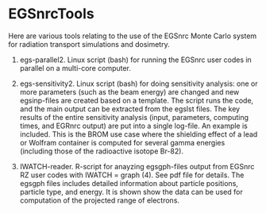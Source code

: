 EGSnrcTools
===========

Here are various tools relating to the use of the EGSnrc Monte Carlo system for radiation transport simulations and dosimetry.

1. egs-parallel2. Linux script (bash) for running the EGSnrc user codes in parallel on a multi-core computer. 

2. egs-sensitivity2. Linux script (bash) for doing sensitivity analysis: one or more parameters (such as the beam energy) are changed and 
new egsinp-files are created based on a template. The script runs the code, and the main output can be extracted from the 
egslst files. The key results of the entire sensitivity analysis (input, parameters, computing times, and EGRnrc output) 
are put into a single log-file. An example is included. This is the BROM use case where the shielding effect of a lead
or Wolfram container is computed for several gamma energies (including those of the radioactive isotope Br-82).

3. IWATCH-reader. R-script for anayzing egsgph-files output from EGSnrc RZ user codes with IWATCH = graph (4). See pdf file for details.
The egsgph files includes detailed information about particle positions, particle type, and energy. It is shown show the
data can be used for computation of the projected range of electrons.
